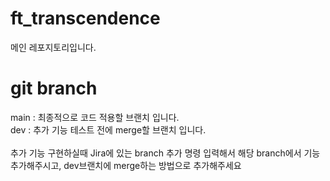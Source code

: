# ft_transcendence
메인 레포지토리입니다.

# git branch
main : 최종적으로 코드 적용할 브랜치 입니다.
<br>dev : 추가 기능 테스트 전에 merge할 브랜치 입니다.
<br><br>
추가 기능 구현하실때 Jira에 있는 branch 추가 명령 입력해서 해당 branch에서 기능 추가해주시고, dev브랜치에 merge하는 방법으로 추가해주세요
